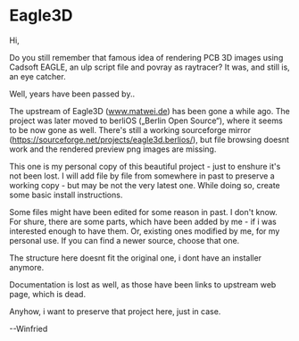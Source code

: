 # Eagle3D

Hi,

Do you still remember that famous idea of rendering PCB 3D images using Cadsoft EAGLE, an ulp script file and povray as raytracer?
It was, and still is, an eye catcher.


Well, years have been passed by..

The upstream of Eagle3D (www.matwei.de) has been gone a while ago.
The project was later moved to berliOS („Berlin Open Source“), where it seems to be now gone as well.
There's still a working sourceforge mirror (https://sourceforge.net/projects/eagle3d.berlios/),
but file browsing doesnt work and the rendered preview png images are missing.


This one is my personal copy of this beautiful project - just to enshure it's not been lost.
I will add file by file from somewhere in past to preserve a working copy - but may be not the very latest one. While doing so, create some basic install instructions.

Some files might have been edited for some reason in past. I don't know.
For shure, there are some parts, which have been added by me - if i was interested enough to have them.
Or, existing ones modified by me, for my personal use. If you can find a newer source, choose that one.

The structure here doesnt fit the original one, i dont have an installer anymore.

Documentation is lost as well, as those have been links to upstream web page, which is dead.

Anyhow, i want to preserve that project here, just in case.

--Winfried

